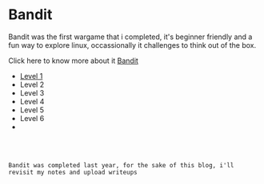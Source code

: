 # Bandit 

Bandit was the first wargame that i completed, it's beginner friendly and a fun way to explore linux, occassionally it challenges to think out of the box.

Click here to know more about it [Bandit](https://overthewire.org/wargames/bandit/)

- [Level 1](./Level1.md)
- Level 2
- Level 3
- Level 4
- Level 5
- Level 6
- 









<br/>
<br/>


```
Bandit was completed last year, for the sake of this blog, i'll revisit my notes and upload writeups
```
